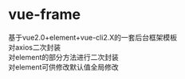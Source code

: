 # vue-frame
基于vue2.0+element+vue-cli2.X的一套后台框架模板  
对axios二次封装  
对element的部分方法进行二次封装  
对element可供修改默认值全局修改  
